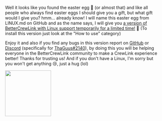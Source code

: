 Well it looks like you found the easter egg 👀 (or almost that) and like all people who always find easter eggs I should give you a gift, but what gift would I give you? hmm... already know! I will name this easter egg from LINUX.md on GitHub and as the name says, I will give you [a version of BetterCrewLink with Linux support temporarily for a limited time!](https://github.com/OhMyGuus/BetterCrewlink-Linux/releases/latest) 🥳 (To install this version just look at the "How to use" category)

Enjoy it and also if you find any bugs in this version report on [GitHub](https://github.com/OhMyGuus/BetterCrewlink-Linux/issues) or [Discord](https://discord.gg/qDqTzvj4SH) (specifically for [ThaGuus#2140](https://discordapp.com/users/508426414387757057)), by doing this you will be helping everyone in the BetterCrewLink community to make a CrewLink experience better! Thanks for trusting us! And if you don't have a Linux, I'm sorry but you won't get anything 😢, just a hug (lol)

<a href="https://discord.gg/qDqTzvj4SH"> <img src="https://i.imgur.com/XpnBhTW.png" width="150px" /> </a>
